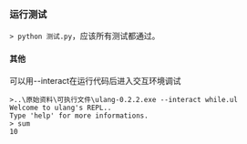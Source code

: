 
### 运行测试

`> python 测试.py`，应该所有测试都通过。

#### 其他

可以用--interact在运行代码后进入交互环境调试
```
>..\原始资料\可执行文件\ulang-0.2.2.exe --interact while.ul
Welcome to ulang's REPL..
Type 'help' for more informations.
> sum
10
```